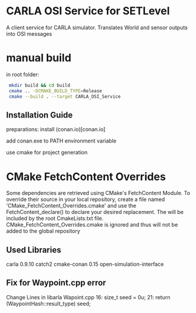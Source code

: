 # CARLA OSI Service for SETLevel

A client service for CARLA simulator. Translates World and sensor outputs into OSI messages

# manual build
in root folder:
```sh
 mkdir build && cd build
 cmake .. -DCMAKE_BUILD_TYPE=Release
 cmake --build . --target CARLA_OSI_Service
```

## Installation Guide

preparations:
install (conan.io)[conan.io]

add conan.exe to PATH environment variable

use cmake for project generation

# CMake FetchContent Overrides
Some dependencies are retrieved using CMake's FetchContent Module. To override their source in your local repository, create a file named 'CMake_FetchContent_Overrides.cmake' and use the FetchContent_declare() to declare your desired replacement. The will be included by the root CmakeLists.txt file. CMake_FetchContent_Overrides.cmake is ignored and thus will not be added to the global repository

## Used Libraries

carla 0.9.10
catch2
cmake-conan 0.15
open-simulation-interface

## Fix for Waypoint.cpp error

Change Lines in libarla Wapoint.cpp
16: size_t seed = 0u;
21: return (WaypointHash::result_type) seed;
